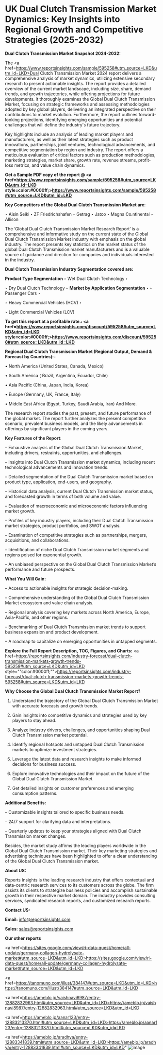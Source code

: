 # UK Dual Clutch Transmission Market Dynamics: Key Insights into Regional Growth and Competitive Strategies (2025-2032)

<strong>Dual Clutch Transmission Market Snapshot 2024-2032:</strong>

The <a href=https://www.reportsinsights.com/sample/595258#utm_source=LKD&utm_id=LKD>Dual Clutch Transmission Market 2024 report</a> delivers a comprehensive analysis of market dynamics, utilizing extensive secondary research to present actionable insights. The report provides a detailed overview of the current market landscape, including size, share, demand trends, and growth trajectories, while offering projections for future developments. It thoroughly examines the Global Dual Clutch Transmission Market, focusing on strategic frameworks and assessing methodologies adopted by key global players, delivering an integrated perspective on their contributions to market evolution. Furthermore, the report outlines forward-looking projections, identifying emerging opportunities and potential challenges that will define the industry's future trajectory.

Key highlights include an analysis of leading market players and manufacturers, as well as their latest strategies such as product innovations, partnerships, joint ventures, technological advancements, and competitive segmentation by region and industry. The report offers a meticulous evaluation of critical factors such as production methodologies, marketing strategies, market share, growth rate, revenue streams, profit-loss metrics, and value chain dynamics.

<strong>Get a Sample PDF copy of the report @ <a href=https://www.reportsinsights.com/sample/595258#utm_source=LKD&utm_id=LKD style=color:#0000ff;>https://www.reportsinsights.com/sample/595258#utm_source=LKD&utm_id=LKD</a></strong>

<strong>Key Competitors of the Global Dual Clutch Transmission Market are:</strong>

‣ Aisin Seiki
‣ ZF Friedrichshafen
‣ Getrag
‣ Jatco
‣ Magna Co.ntinental
‣ Allison

The ‘Global Dual Clutch Transmission Market Research Report’ is a comprehensive and informative study on the current state of the Global Dual Clutch Transmission Market industry with emphasis on the global industry. The report presents key statistics on the market status of the global Dual Clutch Transmission market manufacturers and is a valuable source of guidance and direction for companies and individuals interested in the industry.

<strong>Dual Clutch Transmission Industry Segmentation covered are:</strong>

<strong>Product Type Segmentation</strong>
‣
Wet Dual Clutch Technology
‣ 

‣ Dry Dual Clutch Technology
‣ 
<strong>Market by Application Segmentation</strong>
‣
‣  Passenger Cars
‣ 

‣ Heavy Commercial Vehicles (HCV)
‣ 

‣ Light Commercial Vehicles (LCV)

<strong>To get this report at a profitable rate.: <a href=https://www.reportsinsights.com/discount/595258#utm_source=LKD&utm_id=LKD style=color:#0000ff;>https://www.reportsinsights.com/discount/595258#utm_source=LKD&utm_id=LKD</a></strong>

<strong>Regional Dual Clutch Transmission Market (Regional Output, Demand &amp; Forecast by Countries):-</strong>

• North America (United States, Canada, Mexico)

• South America ( Brazil, Argentina, Ecuador, Chile)

• Asia Pacific (China, Japan, India, Korea)

• Europe (Germany, UK, France, Italy)

• Middle East Africa (Egypt, Turkey, Saudi Arabia, Iran) And More.

The research report studies the past, present, and future performance of the global market. The report further analyzes the present competitive scenario, prevalent business models, and the likely advancements in offerings by significant players in the coming years.

<strong>Key Features of the Report:</strong>

– Exhaustive analysis of the Global Dual Clutch Transmission Market, including drivers, restraints, opportunities, and challenges.

– Insights into Dual Clutch Transmission market dynamics, including recent technological advancements and innovation trends.

– Detailed segmentation of the Dual Clutch Transmission market based on product type, application, end-users, and geography.

– Historical data analysis, current Dual Clutch Transmission market status, and forecasted growth in terms of both volume and value.

– Evaluation of macroeconomic and microeconomic factors influencing market growth.

– Profiles of key industry players, including their Dual Clutch Transmission market strategies, product portfolios, and SWOT analysis.

– Examination of competitive strategies such as partnerships, mergers, acquisitions, and collaborations.

– Identification of niche Dual Clutch Transmission market segments and regions poised for exponential growth.

– An unbiased perspective on the Global Dual Clutch Transmission Market’s performance and future prospects.

<strong>What You Will Gain:</strong>

– Access to actionable insights for strategic decision-making.

– Comprehensive understanding of the Global Dual Clutch Transmission Market ecosystem and value chain analysis.

– Regional analysis covering key markets across North America, Europe, Asia-Pacific, and other regions.

– Benchmarking of Dual Clutch Transmission market trends to support business expansion and product development.

– A roadmap to capitalize on emerging opportunities in untapped segments.

<strong>Explore the Full Report Description, TOC, Figures, and Charts:</strong>
<a href=https://reportsinsights.com/industry-forecast/dual-clutch-transmission-markets-growth-trends-595258#utm_source=LKD&utm_id=LKD style=""color:#0000ff;"">https://reportsinsights.com/industry-forecast/dual-clutch-transmission-markets-growth-trends-595258#utm_source=LKD&utm_id=LKD</a>

<strong>Why Choose the Global Dual Clutch Transmission Market Report?</strong>

1. Understand the trajectory of the Global Dual Clutch Transmission Market with accurate forecasts and growth trends.

2. Gain insights into competitive dynamics and strategies used by key players to stay ahead.

3. Analyze industry drivers, challenges, and opportunities shaping Dual Clutch Transmission market potential.

4. Identify regional hotspots and untapped Dual Clutch Transmission markets to optimize investment strategies.

5. Leverage the latest data and research insights to make informed decisions for business success.

6. Explore innovative technologies and their impact on the future of the Global Dual Clutch Transmission Market.

7. Get detailed insights on customer preferences and emerging consumption patterns.

<strong>Additional Benefits:</strong>

– Customizable insights tailored to specific business needs.

– 24/7 support for clarifying data and interpretations.

– Quarterly updates to keep your strategies aligned with Dual Clutch Transmission market changes.

Besides, the market study affirms the leading players worldwide in the Global Dual Clutch Transmission market. Their key marketing strategies and advertising techniques have been highlighted to offer a clear understanding of the Global Dual Clutch Transmission market.

<strong><strong>About US</strong>:</strong>

Reports Insights is the leading research industry that offers contextual and data-centric research services to its customers across the globe. The firm assists its clients to strategize business policies and accomplish sustainable growth in their respective market domain. The industry provides consulting services, syndicated research reports, and customized research reports.

<strong>Contact US:</strong>

<p class=><b>Email:</b> <a href=mailto:info@reportsinsights.com>info@reportsinsights.com</a></p>
<p class=><b>Sales:</b> <a href=mailto:sales@reportsinsights.com>sales@reportsinsights.com</a></p>

<strong>Our other reports</strong>

<a href=https://sites.google.com/view/ri-data-quest/home/all-update/germany-collagen-hydrolysate-market#utm_source=LKD&utm_id=LKD>https://sites.google.com/view/ri-data-quest/home/all-update/germany-collagen-hydrolysate-market#utm_source=LKD&utm_id=LKD</a>

<a href=https://tanomuno.com/illust/384147#utm_source=LKD&utm_id=LKD>https://tanomuno.com/illust/384147#utm_source=LKD&utm_id=LKD</a>

<a href=https://ameblo.jp/vaishnavi8987/entry-12882832963.html#utm_source=LKD&utm_id=LKD>https://ameblo.jp/vaishnavi8987/entry-12882832963.html#utm_source=LKD&utm_id=LKD</a>

<a href=https://ameblo.jp/aanar123/entry-12883213370.html#utm_source=LKD&utm_id=LKD>https://ameblo.jp/aanar123/entry-12883213370.html#utm_source=LKD&utm_id=LKD</a>

<a href=https://ameblo.jp/aradhya/entry-12883341839.html#utm_source=LKD&utm_id=LKD>https://ameblo.jp/aradhya/entry-12883341839.html#utm_source=LKD&utm_id=LKD</a>"
![image](https://github.com/user-attachments/assets/d4d12050-a291-4485-b6e4-867f224010c6)
